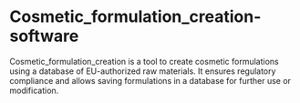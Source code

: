 # Cosmetic_formulation_creation-software
Cosmetic_formulation_creation is a tool to create cosmetic formulations using a database of EU-authorized raw materials. It ensures regulatory compliance and allows saving formulations in a database for further use or modification.
